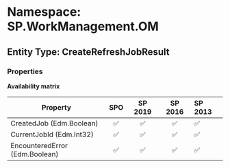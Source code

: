 # Namespace: SP.WorkManagement.OM

## Entity Type: CreateRefreshJobResult

### Properties

**Availability matrix**

Property | SPO | SP 2019 | SP 2016 | SP 2013
----------|:---:|:-------:|:-------:|:-------
CreatedJob (Edm.Boolean) | ✅ | ✅ | ✅ | ✅
CurrentJobId (Edm.Int32) | ✅ | ✅ | ✅ | ✅
EncounteredError (Edm.Boolean) | ✅ | ✅ | ✅ | ✅

